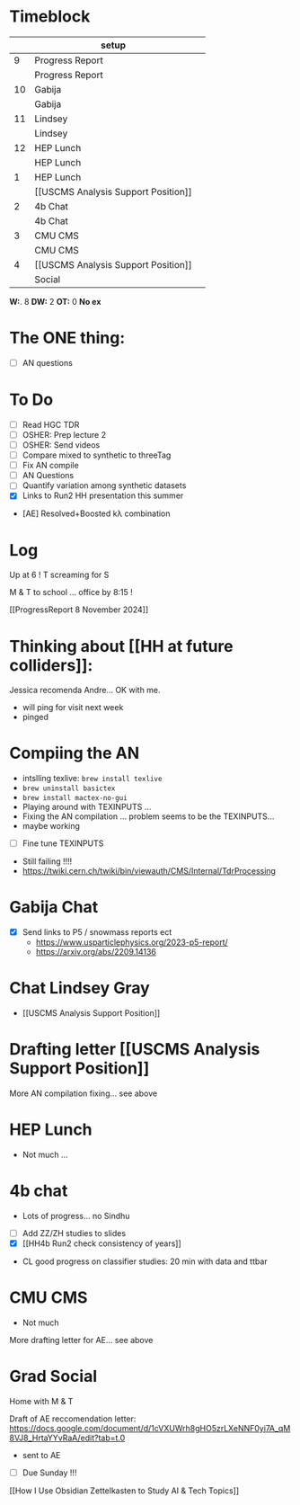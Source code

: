 # Timeblock

|     | setup                               |     |
| --- | ----------------------------------- | --- |
| 9   | Progress Report                     |     |
|     | Progress Report                     |     |
| 10  | Gabija                              |     |
|     | Gabija                              |     |
| 11  | Lindsey                             |     |
|     | Lindsey                             |     |
| 12  | HEP Lunch                           |     |
|     | HEP Lunch                           |     |
| 1   | HEP Lunch                           |     |
|     | [[USCMS Analysis Support Position]] |     |
| 2   | 4b Chat                             |     |
|     | 4b Chat                             |     |
| 3   | CMU CMS                             |     |
|     | CMU CMS                             |     |
| 4   | [[USCMS Analysis Support Position]] |     |
|     | Social                              |     |

**W:**. 8 
**DW:** 2
**OT:** 0
**No ex**

# The ONE thing: 
- [ ] AN questions 


# To Do
- [ ] Read HGC TDR
- [ ] OSHER: Prep lecture 2 
- [ ] OSHER: Send videos 
- [ ] Compare mixed to synthetic to threeTag
- [ ] Fix AN compile
- [ ] AN Questions
- [ ] Quantify variation among synthetic datasets 
- [x] Links to Run2 HH presentation this summer
- [AE] Resolved+Boosted kλ combination


# Log

Up at 6 ! T screaming for S

M & T to school ... office by 8:15 ! 

[[ProgressReport 8 November 2024]]

# Thinking about [[HH at future colliders]]:

Jessica recomenda Andre... OK with me.
- will ping for visit next week
- pinged

# Compiing the AN
- intslling texlive: `brew install texlive`
- `brew uninstall basictex`
- `brew install mactex-no-gui`
- Playing around with TEXINPUTS ... 
- Fixing the AN compilation ... problem seems to be the TEXINPUTS... 
- maybe working
- [ ] Fine tune TEXINPUTS 
- Still failing !!!!
- https://twiki.cern.ch/twiki/bin/viewauth/CMS/Internal/TdrProcessing


# Gabija Chat
- [x] Send links to P5 / snowmass reports ect
	- https://www.usparticlephysics.org/2023-p5-report/
	- https://arxiv.org/abs/2209.14136

# Chat Lindsey Gray
- [[USCMS Analysis Support Position]]

# Drafting letter [[USCMS Analysis Support Position]]

More AN compilation fixing... see above

# HEP Lunch 
- Not much ...

# 4b chat 
- Lots of progress... no Sindhu
- [ ] Add ZZ/ZH studies to slides
- [x] [[HH4b Run2 check consistency of years]]
- CL good progress on classifier studies: 20 min with data and ttbar

# CMU CMS
- Not much 

More drafting letter for AE... see above

# Grad Social

Home with M & T 

Draft of AE reccomendation letter:
  https://docs.google.com/document/d/1cVXUWrh8gHO5zrLXeNNF0yi7A_qM8VJ8_HrtaYYvRaA/edit?tab=t.0
- sent to AE
- [ ] Due Sunday !!!


[[How I Use Obsidian Zettelkasten to Study AI & Tech Topics]]
